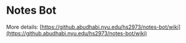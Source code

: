 # Notes Bot

More details: [https://github.abudhabi.nyu.edu/hs2973/notes-bot/wiki](https://github.abudhabi.nyu.edu/hs2973/notes-bot/wiki)


